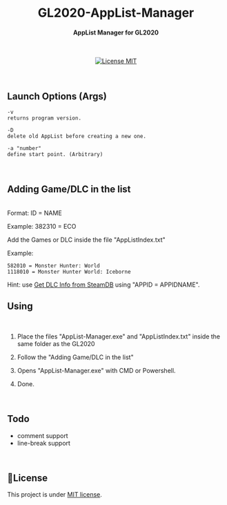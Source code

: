 <h1 align="center">
  <br>
  GL2020-AppList-Manager
  <br>
</h1>

<h4 align="center">AppList Manager for GL2020</h4>
</br>
<p align="center">
  <a href="https://opensource.org/licenses/MIT">
    <img src="https://img.shields.io/badge/License-MIT-blue.svg" alt="License MIT">
  </a>
</p>
</br>

## Launch Options (Args)
```
-v
returns program version.
```

```
-D
delete old AppList before creating a new one.
```

```
-a "number"
define start point. (Arbitrary)
```

</br>

## Adding Game/DLC in the list
</br>
Format: ID = NAME

Example: 382310 = ECO

Add the Games or DLC inside the file "AppListIndex.txt" 

Example:

```
582010 = Monster Hunter: World
1118010 = Monster Hunter World: Iceborne
``` 

Hint: use [Get DLC Info from SteamDB](https://github.com/Sak32009/GetDLCInfoFromSteamDB) using "APPID = APPIDNAME".

## Using
</br>

1. Place the files "AppList-Manager.exe" and "AppListIndex.txt" inside the same folder as the GL2020

2. Follow the "Adding Game/DLC in the list"

3. Opens "AppList-Manager.exe" with CMD or Powershell.

4. Done.

</br>

## Todo

- comment support
- line-break support

</br>

## 📝License
This project is under [MIT license](LICENSE).